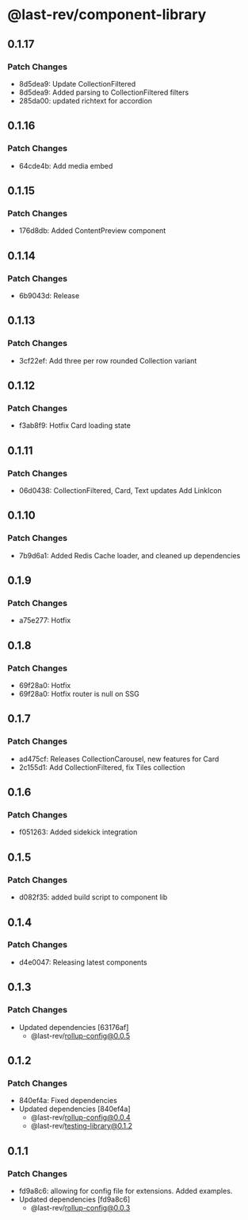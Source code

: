 # @last-rev/component-library

## 0.1.17

### Patch Changes

- 8d5dea9: Update CollectionFiltered
- 8d5dea9: Added parsing to CollectionFiltered filters
- 285da00: updated richtext for accordion

## 0.1.16

### Patch Changes

- 64cde4b: Add media embed

## 0.1.15

### Patch Changes

- 176d8db: Added ContentPreview component

## 0.1.14

### Patch Changes

- 6b9043d: Release

## 0.1.13

### Patch Changes

- 3cf22ef: Add three per row rounded Collection variant

## 0.1.12

### Patch Changes

- f3ab8f9: Hotfix Card loading state

## 0.1.11

### Patch Changes

- 06d0438: CollectionFiltered, Card, Text updates
  Add LinkIcon

## 0.1.10

### Patch Changes

- 7b9d6a1: Added Redis Cache loader, and cleaned up dependencies

## 0.1.9

### Patch Changes

- a75e277: Hotfix

## 0.1.8

### Patch Changes

- 69f28a0: Hotfix
- 69f28a0: Hotfix router is null on SSG

## 0.1.7

### Patch Changes

- ad475cf: Releases CollectionCarousel, new features for Card
- 2c155d1: Add CollectionFiltered, fix Tiles collection

## 0.1.6

### Patch Changes

- f051263: Added sidekick integration

## 0.1.5

### Patch Changes

- d082f35: added build script to component lib

## 0.1.4

### Patch Changes

- d4e0047: Releasing latest components

## 0.1.3

### Patch Changes

- Updated dependencies [63176af]
  - @last-rev/rollup-config@0.0.5

## 0.1.2

### Patch Changes

- 840ef4a: Fixed dependencies
- Updated dependencies [840ef4a]
  - @last-rev/rollup-config@0.0.4
  - @last-rev/testing-library@0.1.2

## 0.1.1

### Patch Changes

- fd9a8c6: allowing for config file for extensions. Added examples.
- Updated dependencies [fd9a8c6]
  - @last-rev/rollup-config@0.0.3
